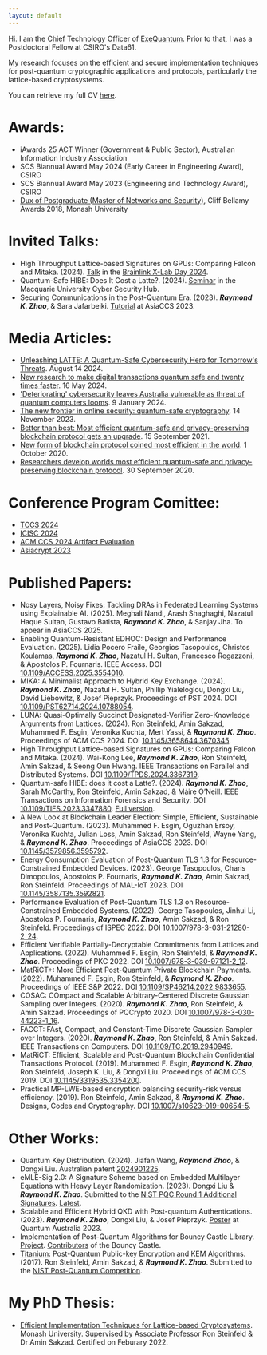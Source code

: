 ```yaml
---
layout: default
---
```


Hi. I am the Chief Technology Officer of [ExeQuantum](https://www.exequantum.com/). Prior to that, I was a Postdoctoral Fellow at CSIRO's Data61. 

My research focuses on the efficient and secure implementation techniques for post-quantum cryptographic applications and protocols, particularly the lattice-based cryptosystems. 

You can retrieve my full CV [here](CV.pdf).

# [](#header-1)Awards:
*	iAwards 25 ACT Winner (Government & Public Sector), Australian Information Industry Association
*	SCS Biannual Award May 2024 (Early Career in Engineering Award), CSIRO
*	SCS Biannual Award May 2023 (Engineering and Technology Award), CSIRO
*	[Dux of Postgraduate (Master of Networks and Security)](https://www.monash.edu/it/news/2018/outstanding-fit-students-recognised), Cliff Bellamy Awards 2018, Monash University

# [](#header-1)Invited Talks:
*	High Throughput Lattice-based Signatures on GPUs: Comparing Falcon and Mitaka. (2024). [Talk](https://raykzhao.github.io/falcon_gpu.pdf) in the [Brainlink X-Lab Day 2024](https://www.ai-security.org/sub2_1.html?idx=11).
*	Quantum-Safe HIBE: Does It Cost a Latte?. (2024). [Seminar](https://raykzhao.github.io/Latte_PPT.pdf) in the Macquarie University Cyber Security Hub. 
*	Securing Communications in the Post-Quantum Era. (2023). ***Raymond K. Zhao***, & Sara Jafarbeiki. [Tutorial](https://raykzhao.github.io/AsiaCCS2023Tutorial.pdf) at AsiaCCS 2023.  

# [](#header-1)Media Articles:
*	[Unleashing LATTE: A Quantum-Safe Cybersecurity Hero for Tomorrow's Threats](https://www.linkedin.com/pulse/unleashing-latte-quantum-safe-cybersecurity-f6lnc/). August 14 2024.
*	[New research to make digital transactions quantum safe and twenty times faster](https://www.monash.edu/news/articles/new-research-to-make-digital-transactions-quantum-safe-and-twenty-times-faster). 16 May 2024. 
*	['Deteriorating' cybersecurity leaves Australia vulnerable as threat of quantum computers looms](https://www.dailytelegraph.com.au/news/nsw/deteriorating-cybersecurity-leaves-australia-vulnerable-as-threat-of-quantum-computers-looms/news-story/400d3aed5fe7f75ffa31a4c497421c9b). 9 January 2024.
*	[The new frontier in online security: quantum-safe cryptography](https://www.monash.edu/news/articles/the-new-frontier-in-online-security-quantum-safe-cryptography). 14 November 2023. 
*	[Better than best: Most efficient quantum-safe and privacy-preserving blockchain protocol gets an upgrade](https://www.monash.edu/it/news/2021/better-than-best-most-efficient-quantum-safe-and-privacy-preserving-blockchain-protocol-gets-an-upgrade). 15 September 2021. 
*	[New form of blockchain protocol coined most efficient in the world](https://www.csiro.au/en/news/All/Articles/2020/October/new-form-of-blockchain-protocol-coined-most-efficient-in-the-world). 1 October 2020. 
*	[Researchers develop worlds most efficient quantum-safe and privacy-preserving blockchain protocol](https://www.csiro.au/en/news/all/news/2020/september/researchers-develop-worlds-most-efficient-quantum-safe-and-privacy-preserving-blockchain-protocol). 30 September 2020. 

# [](#header-1)Conference Program Comittee:
*	[TCCS 2024](http://ieee-aiplus.org/2024/trustcom/w3.pdf)
*	[ICISC 2024](http://www.icisc.org/static/organization)
*	[ACM CCS 2024 Artifact Evaluation](https://www.sigsac.org/ccs/CCS2024/organization/ae-committee.html)
*	[Asiacrypt 2023](https://asiacrypt.iacr.org/2023/callforpapers.php)

# [](#header-1)Published Papers:
*	Nosy Layers, Noisy Fixes: Tackling DRAs in Federated Learning Systems using Explainable AI. (2025). Meghali Nandi, Arash Shaghaghi, Nazatul Haque Sultan, Gustavo Batista, ***Raymond K. Zhao***, & Sanjay Jha. To appear in AsiaCCS 2025.
*	Enabling Quantum-Resistant EDHOC: Design and Performance Evaluation. (2025). Lidia Pocero Fraile, Georgios Tasopoulos, Christos Koulamas, ***Raymond K. Zhao***,  Nazatul H. Sultan, Francesco Regazzoni, & Apostolos P. Fournaris. IEEE Access. DOI [10.1109/ACCESS.2025.3554010](https://doi.org/10.1109/ACCESS.2025.3554010).
*	MIKA: A Minimalist Approach to Hybrid Key Exchange. (2024). ***Raymond K. Zhao***, Nazatul H. Sultan, Phillip Yialeloglou, Dongxi Liu, David Liebowitz, & Josef Pieprzyk. Proceedings of PST 2024. DOI [10.1109/PST62714.2024.10788054](https://doi.org/10.1109/PST62714.2024.10788054). 
*	LUNA: Quasi-Optimally Succinct Designated-Verifier Zero-Knowledge Arguments from Lattices. (2024). Ron Steinfeld, Amin Sakzad, Muhammed F. Esgin, Veronika Kuchta, Mert Yassi, & ***Raymond K. Zhao***. Proceedings of ACM CCS 2024. DOI [10.1145/3658644.3670345](https://doi.org/10.1145/3658644.3670345). 
*	High Throughput Lattice-based Signatures on GPUs: Comparing Falcon and Mitaka. (2024). Wai-Kong Lee, ***Raymond K. Zhao***, Ron Steinfeld, Amin Sakzad, & Seong Oun Hwang. IEEE Transactions on Parallel and Distributed Systems. DOI [10.1109/TPDS.2024.3367319](https://doi.org/10.1109/TPDS.2024.3367319). 
*	Quantum-safe HIBE: does it cost a Latte?. (2024).  ***Raymond K. Zhao***, Sarah McCarthy, Ron Steinfeld, Amin Sakzad, & Máire O’Neill. IEEE Transactions on Information Forensics and Security. DOI [10.1109/TIFS.2023.3347880](https://doi.org/10.1109/TIFS.2023.3347880). [Full version](https://ia.cr/2021/222). 
*	A New Look at Blockchain Leader Election: Simple, Efficient, Sustainable and Post-Quantum. (2023). Muhammed F. Esgin, Oguzhan Ersoy, Veronika Kuchta, Julian Loss, Amin Sakzad, Ron Steinfeld, Wayne Yang, & ***Raymond K. Zhao***. Proceedings of AsiaCCS 2023. DOI [10.1145/3579856.3595792](https://doi.org/10.1145/3579856.3595792).
*	Energy Consumption Evaluation of Post-Quantum TLS 1.3 for Resource-Constrained Embedded Devices. (2023). George Tasopoulos, Charis Dimopoulos, Apostolos P. Fournaris, ***Raymond K. Zhao***, Amin Sakzad, Ron Steinfeld. Proceedings of MAL-IoT 2023. DOI [10.1145/3587135.3592821](https://doi.org/10.1145/3587135.3592821). 
*	Performance Evaluation of Post-Quantum TLS 1.3 on Resource-Constrained Embedded Systems. (2022). George Tasopoulos, Jinhui Li, Apostolos P. Fournaris, ***Raymond K. Zhao***, Amin Sakzad, & Ron Steinfeld. Proceedings of ISPEC 2022. DOI [10.1007/978-3-031-21280-2_24](https://doi.org/10.1007/978-3-031-21280-2_24).
*	Efficient Verifiable Partially-Decryptable Commitments from Lattices and Applications. (2022). Muhammed F. Esgin, Ron Steinfeld, & ***Raymond K. Zhao***. Proceedings of PKC 2022. DOI [10.1007/978-3-030-97121-2_12](https://doi.org/10.1007/978-3-030-97121-2_12).
*	MatRiCT+: More Efficient Post-Quantum Private Blockchain Payments. (2022). Muhammed F. Esgin, Ron Steinfeld, & ***Raymond K. Zhao***. Proceedings of IEEE S&P 2022. DOI [10.1109/SP46214.2022.9833655](https://doi.org/10.1109/SP46214.2022.9833655).
*	COSAC: COmpact and Scalable Arbitrary-Centered Discrete Gaussian Sampling over Integers. (2020). ***Raymond K. Zhao***, Ron Steinfeld, & Amin Sakzad. Proceedings of PQCrypto 2020. DOI [10.1007/978-3-030-44223-1_16](https://doi.org/10.1007/978-3-030-44223-1_16). 
*	FACCT: FAst, Compact, and Constant-Time Discrete Gaussian Sampler over Integers. (2020). ***Raymond K. Zhao***, Ron Steinfeld, & Amin Sakzad. IEEE Transactions on Computers. DOI [10.1109/TC.2019.2940949](https://doi.org/10.1109/TC.2019.2940949).
*	MatRiCT: Efficient, Scalable and Post-Quantum Blockchain Confidential Transactions Protocol. (2019). Muhammed F. Esgin, ***Raymond K. Zhao***, Ron Steinfeld, Joseph K. Liu, & Dongxi Liu. Proceedings of ACM CCS 2019. DOI [10.1145/3319535.3354200](https://doi.org/10.1145/3319535.3354200). 
*	Practical MP-LWE-based encryption balancing security-risk versus efficiency. (2019). Ron Steinfeld, Amin Sakzad, & ***Raymond K. Zhao***. Designs, Codes and Cryptography. DOI [10.1007/s10623-019-00654-5](https://doi.org/10.1007/s10623-019-00654-5). 

# [](#header-1)Other Works:
*	Quantum Key Distribution. (2024). Jiafan Wang, ***Raymond Zhao***, & Dongxi Liu. Australian patent [2024901225](https://ipsearch.ipaustralia.gov.au/patents/2024901225). 
*	eMLE-Sig 2.0: A Signature Scheme based on Embedded Multilayer Equations with Heavy Layer Randomization. (2023). Dongxi Liu & ***Raymond K. Zhao***. Submitted to the [NIST PQC Round 1 Additional Signatures](https://csrc.nist.gov/csrc/media/Projects/pqc-dig-sig/documents/round-1/submission-pkg/eMLE2.0-submission.zip). [Latest](https://gitlab.com/raykzhao/emle-sig).
*	Scalable and Efficient Hybrid QKD with Post-quantum Authentications. (2023). ***Raymond K. Zhao***, Dongxi Liu, & Josef Pieprzyk. [Poster](https://raykzhao.github.io/qca2023_poster.pdf) at Quantum Australia 2023.
*	Implementation of Post-Quantum Algorithms for Bouncy Castle Library. [Project](https://research.monash.edu/en/projects/implementation-of-post-quantum-algorithms-for-bouncy-castle-libra). [Contributors](https://www.bouncycastle.org/contributors.html) of the Bouncy Castle.
*	[Titanium](http://users.monash.edu.au/~rste/Titanium.html): Post-Quantum Public-key Encryption and KEM Algorithms. (2017). Ron Steinfeld, Amin Sakzad, & ***Raymond K. Zhao***. Submitted to the [NIST Post-Quantum Competition](https://csrc.nist.gov/CSRC/media/Projects/Post-Quantum-Cryptography/documents/round-1/submissions/Titanium.zip).

# [](#header-1)My PhD Thesis:
*	[Efficient Implementation Techniques for Lattice-based Cryptosystems](https://bridges.monash.edu/articles/thesis/Efficient_Implementation_Techniques_for_Lattice-based_Cryptosystems/19224867). Monash University. Supervised by Associate Professor Ron Steinfeld & Dr Amin Sakzad. Certified on Feburary 2022. 
